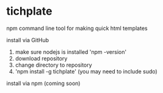 # tichplate
npm command line tool for making quick html templates

install via GitHub
1) make sure nodejs is installed 'npm -version'
2) download repository
3) change directory to repository
4) 'npm install -g tichplate' (you may need to include sudo)

install via npm (coming soon)
